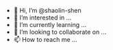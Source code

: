 - 👋 Hi, I’m @shaolin-shen
- 👀 I’m interested in ...
- 🌱 I’m currently learning ...
- 💞️ I’m looking to collaborate on ...
- 📫 How to reach me ...

<!---
shaolin-shen/shaolin-shen is a ✨ special ✨ repository because its `README.md` (this file) appears on your GitHub profile.
You can click the Preview link to take a look at your changes.
--->
